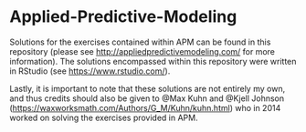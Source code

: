 # Applied-Predictive-Modeling

Solutions for the exercises contained within APM can be found in this repository (please see http://appliedpredictivemodeling.com/ for more information). The solutions encompassed within this repository were written in RStudio (see https://www.rstudio.com/).

Lastly, it is important to note that these solutions are not entirely my own, and thus credits should also be given to @Max Kuhn and @Kjell Johnson (https://waxworksmath.com/Authors/G_M/Kuhn/kuhn.html) who in 2014 worked on solving the exercises provided in APM.
